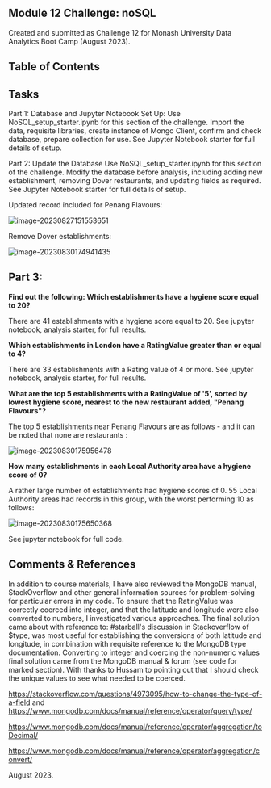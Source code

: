 ## Module 12 Challenge: noSQL

Created and submitted as Challenge 12 for Monash University Data Analytics Boot Camp (August 2023).

## Table of Contents

## Tasks 

Part 1: Database and Jupyter Notebook Set Up: 
Use NoSQL_setup_starter.ipynb for this section of the challenge. Import the data, requisite libraries, create instance of Mongo Client, confirm and check database, prepare collection for use. See Jupyter Notebook starter for full details of setup.

Part 2: Update the Database
Use NoSQL_setup_starter.ipynb for this section of the challenge. Modify the database before analysis, including adding new establishment, removing Dover restaurants, and updating fields as required. See Jupyter Notebook starter for full details of setup.

Updated record included for Penang Flavours:

![image-20230827151553651](C:\Users\rhian\AppData\Roaming\Typora\typora-user-images\image-20230827151553651.png)

Remove Dover establishments:

![image-20230830174941435](C:\Users\rhian\AppData\Roaming\Typora\typora-user-images\image-20230830174941435.png)



## Part 3:

**Find out the following: Which establishments have a hygiene score equal to 20?** 

There are 41 establishments with a hygiene score equal to 20. See jupyter notebook, analysis starter, for full results.

**Which establishments in London have a RatingValue greater than or equal to 4?** 

There are 33 establishments with a Rating value of 4 or more. See jupyter notebook, analysis starter, for full results.

**What are the top 5 establishments with a RatingValue of '5', sorted by lowest hygiene score, nearest to the new restaurant added, "Penang Flavours"?** 

The top 5 establishments near Penang Flavours are as follows - and it can be noted that none are restaurants :

![image-20230830175956478](C:\Users\rhian\AppData\Roaming\Typora\typora-user-images\image-20230830175956478.png)

**How many establishments in each Local Authority area have a hygiene score of 0?** 

A rather large number of establishments had hygiene scores of 0. 55 Local Authority areas had records in this group, with the worst performing 10 as follows:

![image-20230830175650368](C:\Users\rhian\AppData\Roaming\Typora\typora-user-images\image-20230830175650368.png)

See jupyter notebook for full code. 



## Comments & References 

In addition to course materials, I have also reviewed the MongoDB manual, StackOverflow and other general information sources for problem-solving for particular errors in my code. To ensure that the RatingValue was correctly coerced into integer, and that the latitude and longitude were also converted to numbers, I investigated various approaches. The final solution came about with reference to:  #starball's discussion in Stackoverflow of $type, was most useful for establishing the conversions of both latitude and longitude, in combination with requisite reference to the MongoDB type documentation. Converting to integer and coercing the non-numeric values final solution came from the MongoDB manual & forum (see code for marked section). With thanks to Hussam to pointing out that I should check the unique values to see what needed to be coerced.

https://stackoverflow.com/questions/4973095/how-to-change-the-type-of-a-field and https://www.mongodb.com/docs/manual/reference/operator/query/type/


https://www.mongodb.com/docs/manual/reference/operator/aggregation/toDecimal/

https://www.mongodb.com/docs/manual/reference/operator/aggregation/convert/



August 2023.


